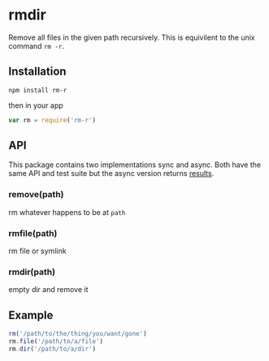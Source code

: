 # rmdir

Remove all files in the given path recursively. This is equivilent to the unix command `rm -r`.

## Installation

    npm install rm-r

then in your app

```js
var rm = require('rm-r')
```

## API

This package contains two implementations sync and async. Both have the same API and test suite but the async version returns [results](//github.com/jkroso/result).

### remove(path)

  rm whatever happens to be at `path`

### rmfile(path)

  rm file or symlink

### rmdir(path)

  empty dir and remove it

## Example

```js
rm('/path/to/the/thing/you/want/gone')
rm.file('/path/to/a/file')
rm.dir('/path/to/a/dir')
```